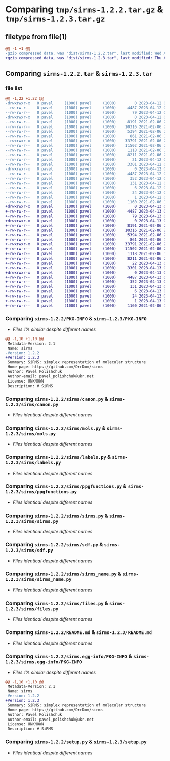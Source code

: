 # Comparing `tmp/sirms-1.2.2.tar.gz` & `tmp/sirms-1.2.3.tar.gz`

## filetype from file(1)

```diff
@@ -1 +1 @@
-gzip compressed data, was "dist/sirms-1.2.2.tar", last modified: Wed Apr 12 07:34:35 2023, max compression
+gzip compressed data, was "dist/sirms-1.2.3.tar", last modified: Thu Apr 13 08:41:46 2023, max compression
```

## Comparing `sirms-1.2.2.tar` & `sirms-1.2.3.tar`

### file list

```diff
@@ -1,22 +1,22 @@
-drwxrwxr-x   0 pavel     (1000) pavel     (1000)        0 2023-04-12 07:34:35.000000 sirms-1.2.2/
--rw-rw-r--   0 pavel     (1000) pavel     (1000)     4487 2023-04-12 07:34:35.000000 sirms-1.2.2/PKG-INFO
--rw-rw-r--   0 pavel     (1000) pavel     (1000)       79 2023-04-12 07:34:35.000000 sirms-1.2.2/setup.cfg
-drwxrwxr-x   0 pavel     (1000) pavel     (1000)        0 2023-04-12 07:34:35.000000 sirms-1.2.2/sirms/
--rw-rw-r--   0 pavel     (1000) pavel     (1000)     8191 2021-02-06 20:25:34.000000 sirms-1.2.2/sirms/canon.py
--rw-rw-r--   0 pavel     (1000) pavel     (1000)    10316 2021-02-06 20:25:34.000000 sirms-1.2.2/sirms/mols.py
--rw-rw-r--   0 pavel     (1000) pavel     (1000)     5394 2021-02-06 20:25:34.000000 sirms-1.2.2/sirms/labels.py
--rw-rw-r--   0 pavel     (1000) pavel     (1000)      861 2021-02-06 19:35:37.000000 sirms-1.2.2/sirms/ppgfunctions.py
--rwxrwxr-x   0 pavel     (1000) pavel     (1000)    33791 2021-02-06 20:25:34.000000 sirms-1.2.2/sirms/sirms.py
--rw-rw-r--   0 pavel     (1000) pavel     (1000)    11502 2021-02-06 20:25:34.000000 sirms-1.2.2/sirms/sdf.py
--rw-rw-r--   0 pavel     (1000) pavel     (1000)     1118 2021-02-06 19:35:37.000000 sirms-1.2.2/sirms/sirms_name.py
--rw-rw-r--   0 pavel     (1000) pavel     (1000)     8211 2021-02-06 20:25:34.000000 sirms-1.2.2/sirms/files.py
--rw-rw-r--   0 pavel     (1000) pavel     (1000)       21 2023-04-12 07:32:40.000000 sirms-1.2.2/sirms/__init__.py
--rw-rw-r--   0 pavel     (1000) pavel     (1000)     3301 2023-04-12 07:32:39.000000 sirms-1.2.2/README.md
-drwxrwxr-x   0 pavel     (1000) pavel     (1000)        0 2023-04-12 07:34:35.000000 sirms-1.2.2/sirms.egg-info/
--rw-rw-r--   0 pavel     (1000) pavel     (1000)     4487 2023-04-12 07:34:35.000000 sirms-1.2.2/sirms.egg-info/PKG-INFO
--rw-rw-r--   0 pavel     (1000) pavel     (1000)      352 2023-04-12 07:34:35.000000 sirms-1.2.2/sirms.egg-info/SOURCES.txt
--rw-rw-r--   0 pavel     (1000) pavel     (1000)      131 2023-04-12 07:34:35.000000 sirms-1.2.2/sirms.egg-info/entry_points.txt
--rw-rw-r--   0 pavel     (1000) pavel     (1000)        6 2023-04-12 07:34:35.000000 sirms-1.2.2/sirms.egg-info/top_level.txt
--rw-rw-r--   0 pavel     (1000) pavel     (1000)       24 2023-04-12 07:34:35.000000 sirms-1.2.2/sirms.egg-info/requires.txt
--rw-rw-r--   0 pavel     (1000) pavel     (1000)        1 2023-04-12 07:34:35.000000 sirms-1.2.2/sirms.egg-info/dependency_links.txt
--rw-rw-r--   0 pavel     (1000) pavel     (1000)     1160 2021-02-06 19:29:33.000000 sirms-1.2.2/setup.py
+drwxrwxr-x   0 pavel     (1000) pavel     (1000)        0 2023-04-13 08:41:46.000000 sirms-1.2.3/
+-rw-rw-r--   0 pavel     (1000) pavel     (1000)     4487 2023-04-13 08:41:46.000000 sirms-1.2.3/PKG-INFO
+-rw-rw-r--   0 pavel     (1000) pavel     (1000)       79 2023-04-13 08:41:46.000000 sirms-1.2.3/setup.cfg
+drwxrwxr-x   0 pavel     (1000) pavel     (1000)        0 2023-04-13 08:41:46.000000 sirms-1.2.3/sirms/
+-rw-rw-r--   0 pavel     (1000) pavel     (1000)     8191 2021-02-06 20:25:34.000000 sirms-1.2.3/sirms/canon.py
+-rw-rw-r--   0 pavel     (1000) pavel     (1000)    10316 2021-02-06 20:25:34.000000 sirms-1.2.3/sirms/mols.py
+-rw-rw-r--   0 pavel     (1000) pavel     (1000)     5394 2021-02-06 20:25:34.000000 sirms-1.2.3/sirms/labels.py
+-rw-rw-r--   0 pavel     (1000) pavel     (1000)      861 2021-02-06 19:35:37.000000 sirms-1.2.3/sirms/ppgfunctions.py
+-rwxrwxr-x   0 pavel     (1000) pavel     (1000)    33791 2021-02-06 20:25:34.000000 sirms-1.2.3/sirms/sirms.py
+-rw-rw-r--   0 pavel     (1000) pavel     (1000)    11502 2021-02-06 20:25:34.000000 sirms-1.2.3/sirms/sdf.py
+-rw-rw-r--   0 pavel     (1000) pavel     (1000)     1118 2021-02-06 19:35:37.000000 sirms-1.2.3/sirms/sirms_name.py
+-rw-rw-r--   0 pavel     (1000) pavel     (1000)     8211 2021-02-06 20:25:34.000000 sirms-1.2.3/sirms/files.py
+-rw-rw-r--   0 pavel     (1000) pavel     (1000)       22 2023-04-13 08:40:13.000000 sirms-1.2.3/sirms/__init__.py
+-rw-rw-r--   0 pavel     (1000) pavel     (1000)     3301 2023-04-13 08:32:29.000000 sirms-1.2.3/README.md
+drwxrwxr-x   0 pavel     (1000) pavel     (1000)        0 2023-04-13 08:41:46.000000 sirms-1.2.3/sirms.egg-info/
+-rw-rw-r--   0 pavel     (1000) pavel     (1000)     4487 2023-04-13 08:41:46.000000 sirms-1.2.3/sirms.egg-info/PKG-INFO
+-rw-rw-r--   0 pavel     (1000) pavel     (1000)      352 2023-04-13 08:41:46.000000 sirms-1.2.3/sirms.egg-info/SOURCES.txt
+-rw-rw-r--   0 pavel     (1000) pavel     (1000)      131 2023-04-13 08:41:46.000000 sirms-1.2.3/sirms.egg-info/entry_points.txt
+-rw-rw-r--   0 pavel     (1000) pavel     (1000)        6 2023-04-13 08:41:46.000000 sirms-1.2.3/sirms.egg-info/top_level.txt
+-rw-rw-r--   0 pavel     (1000) pavel     (1000)       24 2023-04-13 08:41:46.000000 sirms-1.2.3/sirms.egg-info/requires.txt
+-rw-rw-r--   0 pavel     (1000) pavel     (1000)        1 2023-04-13 08:41:46.000000 sirms-1.2.3/sirms.egg-info/dependency_links.txt
+-rw-rw-r--   0 pavel     (1000) pavel     (1000)     1160 2021-02-06 19:29:33.000000 sirms-1.2.3/setup.py
```

### Comparing `sirms-1.2.2/PKG-INFO` & `sirms-1.2.3/PKG-INFO`

 * *Files 1% similar despite different names*

```diff
@@ -1,10 +1,10 @@
 Metadata-Version: 2.1
 Name: sirms
-Version: 1.2.2
+Version: 1.2.3
 Summary: SiRMS: simplex representation of molecular structure
 Home-page: https://github.com/DrrDom/sirms
 Author: Pavel Polishchuk
 Author-email: pavel_polishchuk@ukr.net
 License: UNKNOWN
 Description: # SiRMS
```

### Comparing `sirms-1.2.2/sirms/canon.py` & `sirms-1.2.3/sirms/canon.py`

 * *Files identical despite different names*

### Comparing `sirms-1.2.2/sirms/mols.py` & `sirms-1.2.3/sirms/mols.py`

 * *Files identical despite different names*

### Comparing `sirms-1.2.2/sirms/labels.py` & `sirms-1.2.3/sirms/labels.py`

 * *Files identical despite different names*

### Comparing `sirms-1.2.2/sirms/ppgfunctions.py` & `sirms-1.2.3/sirms/ppgfunctions.py`

 * *Files identical despite different names*

### Comparing `sirms-1.2.2/sirms/sirms.py` & `sirms-1.2.3/sirms/sirms.py`

 * *Files identical despite different names*

### Comparing `sirms-1.2.2/sirms/sdf.py` & `sirms-1.2.3/sirms/sdf.py`

 * *Files identical despite different names*

### Comparing `sirms-1.2.2/sirms/sirms_name.py` & `sirms-1.2.3/sirms/sirms_name.py`

 * *Files identical despite different names*

### Comparing `sirms-1.2.2/sirms/files.py` & `sirms-1.2.3/sirms/files.py`

 * *Files identical despite different names*

### Comparing `sirms-1.2.2/README.md` & `sirms-1.2.3/README.md`

 * *Files identical despite different names*

### Comparing `sirms-1.2.2/sirms.egg-info/PKG-INFO` & `sirms-1.2.3/sirms.egg-info/PKG-INFO`

 * *Files 1% similar despite different names*

```diff
@@ -1,10 +1,10 @@
 Metadata-Version: 2.1
 Name: sirms
-Version: 1.2.2
+Version: 1.2.3
 Summary: SiRMS: simplex representation of molecular structure
 Home-page: https://github.com/DrrDom/sirms
 Author: Pavel Polishchuk
 Author-email: pavel_polishchuk@ukr.net
 License: UNKNOWN
 Description: # SiRMS
```

### Comparing `sirms-1.2.2/setup.py` & `sirms-1.2.3/setup.py`

 * *Files identical despite different names*

